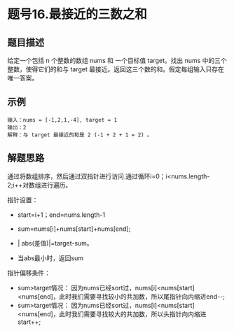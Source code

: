 # 题号16.最接近的三数之和

## 题目描述

给定一个包括 n 个整数的数组 nums 和 一个目标值 target。找出 nums 中的三个整数，使得它们的和与 target 最接近。返回这三个数的和。假定每组输入只存在唯一答案。

## 示例
```
输入：nums = [-1,2,1,-4], target = 1
输出：2
解释：与 target 最接近的和是 2 (-1 + 2 + 1 = 2) 。
```
## 解题思路
通过将数组排序，然后通过双指针进行访问.通过循环i=0；i<nums.length-2;i++对数组进行遍历。

指针设置：
- start=i+1；end=nums.length-1


- sum=nums[i]+nums[start]+nums[end];

-  | abs(差值)|=target-sum。

- 当abs最小时，返回sum

指针偏移条件：

- sum>target情况：
        因为nums已经sort过，nums[i]<nums[start]<nums[end]，此时我们需要寻找较小的共加数，所以尾指针向内缩进end--;
- sum>target情况：
        因为nums已经sort过，nums[i]<nums[start]<nums[end]，此时我们需要寻找较大的共加数，所以头指针向内缩进start++;
